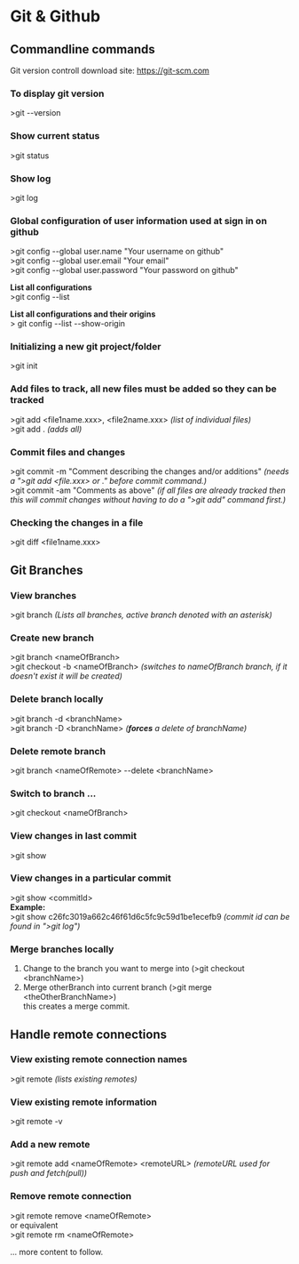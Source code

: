 # Git & Github

## Commandline commands

Git version controll download site: https://git-scm.com

### To display git version

\>git --version

### Show current status

\>git status

### Show log

\>git log

### Global configuration of user information used at sign in on github

\>git config --global user.name "Your username on github"\
\>git config --global user.email "Your email"\
\>git config --global user.password "Your password on github"

**List all configurations**\
\>git config --list

**List all configurations and their origins**\
\> git config --list --show-origin

### Initializing a new git project/folder

\>git init

### Add files to track, all new files must be added so they can be tracked

\>git add \<file1name.xxx>, \<file2name.xxx> _(list of individual files)_\
\>git add . _(adds all)_

### Commit files and changes

\>git commit -m "Comment describing the changes and/or additions" _(needs a \">git add <file.xxx> or .\" before commit command.)_\
\>git commit -am "Comments as above" _(if all files are already tracked then this will commit changes without having to do a \">git add\" command first.)_

### Checking the changes in a file

\>git diff \<file1name.xxx>

## Git Branches

### View branches

\>git branch _(Lists all branches, active branch denoted with an asterisk)_

### Create new branch

\>git branch \<nameOfBranch>\
\>git checkout -b \<nameOfBranch> _(switches to nameOfBranch branch, if it doesn't exist it will be created)_

### Delete branch locally

\>git branch -d \<branchName>\
\>git branch -D \<branchName> _(**forces** a delete of branchName)_

### Delete remote branch

\>git branch \<nameOfRemote> --delete \<branchName>

### Switch to branch ...

\>git checkout \<nameOfBranch>

### View changes in last commit

\>git show

### View changes in a particular commit

\>git show \<commitId>\
**Example:**\
\>git show c26fc3019a662c46f61d6c5fc9c59d1be1ecefb9 _(commit id can be found in \">git log\")_

### Merge branches locally

1. Change to the branch you want to merge into (>git checkout \<branchName>)
2. Merge otherBranch into current branch (>git merge \<theOtherBranchName>)\
   this creates a merge commit.

## Handle remote connections

### View existing remote connection names

\>git remote _(lists existing remotes)_

### View existing remote information

\>git remote -v

### Add a new remote

\>git remote add \<nameOfRemote> \<remoteURL> _(remoteURL used for push and fetch(pull))_

### Remove remote connection

\>git remote remove \<nameOfRemote>\
or equivalent\
\>git remote rm \<nameOfRemote>

... more content to follow.
